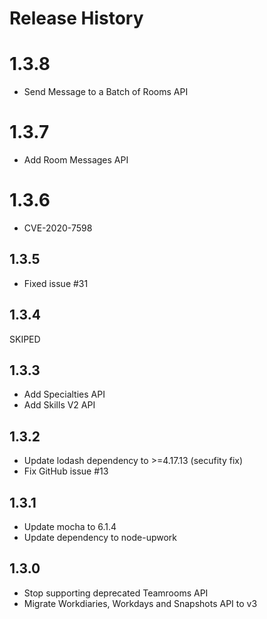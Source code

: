 # Release History

# 1.3.8
* Send Message to a Batch of Rooms API

# 1.3.7
* Add Room Messages API

# 1.3.6
* CVE-2020-7598

## 1.3.5
* Fixed issue #31

## 1.3.4
SKIPED

## 1.3.3
* Add Specialties API
* Add Skills V2 API

## 1.3.2
* Update lodash dependency to >=4.17.13 (secufity fix)
* Fix GitHub issue #13

## 1.3.1
* Update mocha to 6.1.4
* Update dependency to node-upwork

## 1.3.0
* Stop supporting deprecated Teamrooms API
* Migrate Workdiaries, Workdays and Snapshots API to v3
